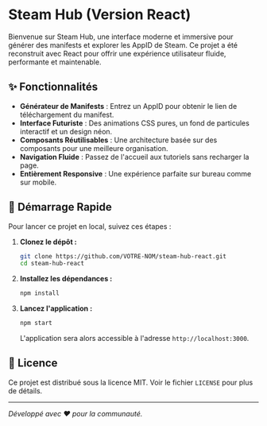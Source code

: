 # Steam Hub (Version React)

Bienvenue sur Steam Hub, une interface moderne et immersive pour générer des manifests et explorer les AppID de Steam. Ce projet a été reconstruit avec React pour offrir une expérience utilisateur fluide, performante et maintenable.

## ✨ Fonctionnalités

*   **Générateur de Manifests** : Entrez un AppID pour obtenir le lien de téléchargement du manifest.
*   **Interface Futuriste** : Des animations CSS pures, un fond de particules interactif et un design néon.
*   **Composants Réutilisables** : Une architecture basée sur des composants pour une meilleure organisation.
*   **Navigation Fluide** : Passez de l'accueil aux tutoriels sans recharger la page.
*   **Entièrement Responsive** : Une expérience parfaite sur bureau comme sur mobile.

## 🚀 Démarrage Rapide

Pour lancer ce projet en local, suivez ces étapes :

1.  **Clonez le dépôt :**
    ```bash
    git clone https://github.com/VOTRE-NOM/steam-hub-react.git
    cd steam-hub-react
    ```

2.  **Installez les dépendances :**
    ```bash
    npm install
    ```

3.  **Lancez l'application :**
    ```bash
    npm start
    ```
    L'application sera alors accessible à l'adresse `http://localhost:3000`.

## 📜 Licence

Ce projet est distribué sous la licence MIT. Voir le fichier `LICENSE` pour plus de détails.

---
*Développé avec ❤️ pour la communauté.*

